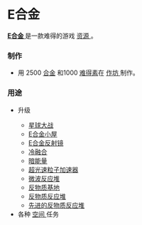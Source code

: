 # E合金
<p>
  <strong>
    <a href="#workshop#Eludium">
        E合金
    </a>
  </strong>
    是一款难得的游戏
  <a href="#Resources">
      资源
  </a>
    。
</p>

### 制作
<ul>
    <li>
        用
        2500
        <a href="#alloy">
          合金</a>
        和1000
        <a href="#unobtainium">
          难得素</a>在
      <a href="#workshop">
          作坊
      </a>
        制作。
      <a href="#alloy">
      </a>
      <a href="#unobtainium">
      </a>
    </li>
  </ul>

### 用途
<ul>
    <li>
        升级
    </li>
    <ul>
      <li>
        <a href="#workshop#Planet_Busters">
            星球大战
        </a>
      </li>
      <li>
        <a href="#workshop#Eludium_Huts">
            E合金小屋
        </a>
      </li>
      <li>
        <a href="#workshop#Eludium_Reflectors">
            E合金反射镜
        </a>
      </li>
      <li>
        <a href="#workshop#Cold_Fusion">
            冷融合
        </a>
      </li>
      <li>
        <a href="#workshop#Dark_Energy">
            暗能量
        </a>
      </li>
      <li>
        <a href="#workshop#Tachyon_Accelerators">
            超光速粒子加速器
        </a>
      </li>
      <li>
        <a href="#workshop#Microwarp_Reactors">
            微波反应堆
        </a>
      </li>
      <li>
        <a href="#workshop#Antimatter_Bases">
            反物质基地
        </a>
      </li>
      <li>
        <a href="#workshop#Antimatter_Reactors">
            反物质反应堆
        </a>
      </li>
      <li>
        <a href="#workshop#Advanced_AM_Reactors">
            先进的反物质反应堆
        </a>
      </li>
    </ul>
    <li>
        各种
      <a href="#Space">
          空间
      </a>
        任务
    </li>
  </ul>
</div>